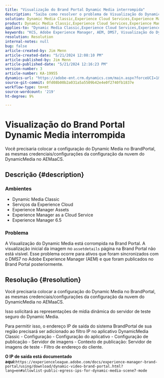 ```yaml
---
title: "Visualização do Brand Portal Dynamic Media interrompida"
description: "Saiba como resolver o problema de Visualização do Dynamic Media em que os ativos são sincronizados com o DMS7 no Adobe Experience Manager."
solution: Dynamic Media Classic,Experience Cloud Services,Experience Manager,Experience Manager as a Cloud Service
product: Dynamic Media Classic,Experience Cloud Services,Experience Manager,Experience Manager as a Cloud Service
applies-to: "Dynamic Media Classic,Experience Cloud Services,Experience Manager Assets,Experience Manager as a Cloud Service,Experience Manager 6.5"
keywords: "KCS, Adobe Experience Manager, AEM, DMS7, Visualização do Dynamic Media, brand portal, Solução de problemas"
resolution: Resolution
internal-notes: null
bug: false
article-created-by: Jim Menn
article-created-date: "5/21/2024 12:08:10 PM"
article-published-by: Jim Menn
article-published-date: "5/21/2024 12:16:23 PM"
version-number: 3
article-number: KA-19955
dynamics-url: "https://adobe-ent.crm.dynamics.com/main.aspx?forceUCI=1&pagetype=entityrecord&etn=knowledgearticle&id=317bc4c5-6a17-ef11-9f8a-6045bd006268"
source-git-commit: 0fd08b00b2a031a5a5509b42e4e0f2740fb1837e
workflow-type: tm+mt
source-wordcount: '219'
ht-degree: 9%

---
```


# Visualização do Brand Portal Dynamic Media interrompida


Você precisaria colocar a configuração do Dynamic Media no BrandPortal, as mesmas credenciais/configurações da configuração da nuvem do DynamicMedia no AEMaaCS.

## Descrição {#description}


### <b>Ambientes</b>

- Dynamic Media Classic
- Serviços da Experience Cloud
- Experience Manager Assets
- Experience Manager as a Cloud Service
- Experience Manager 6.5




### <b>Problema</b>

A Visualização do Dynamic Media está corrompida na Brand Portal.
A visualização inicial da imagem no `assetdetails` página na Brand Portal não está visível. Esse problema ocorre para ativos que foram sincronizados com o DMS7 no Adobe Experience Manager (AEM) e que foram publicados no Brand Portal posteriormente.


## Resolução {#resolution}


Você precisaria colocar a configuração do Dynamic Media no BrandPortal, as mesmas credenciais/configurações da configuração da nuvem do DynamicMedia no AEMaaCS.

Isso solicitará as representações de mídia dinâmica do servidor de teste seguro do Dynamic Media.

Para permitir isso, o endereço IP de saída do sistema BrandPortal de sua região precisará ser adicionado ao filtro IP no aplicativo DynamicMedia Classic - Configuração - Configuração do aplicativo - Configuração de publicação - Servidor de imagens - Contexto de publicação: Servidor de imagens de teste - Filtro de endereço do cliente.

<b>O IP de saída está documentado aqui:</b>`https://experienceleague.adobe.com/docs/experience-manager-brand-portal/using/download/dynamic-video-brand-portal.html?lang=en#allowlist-public-egress-ips-for-dynamic-media-scene7-mode`
